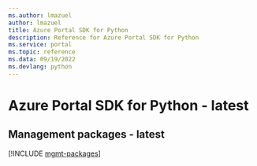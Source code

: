 ```yaml
---
ms.author: lmazuel
author: lmazuel
title: Azure Portal SDK for Python
description: Reference for Azure Portal SDK for Python
ms.service: portal
ms.topic: reference
ms.data: 09/19/2022
ms.devlang: python
---
```

# Azure Portal SDK for Python - latest

## Management packages - latest
[!INCLUDE [mgmt-packages](portal-mgmt-index.md)]